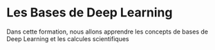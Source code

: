 # Les Bases de Deep Learning 
Dans cette formation, nous allons apprendre les concepts de bases de Deep Learning et les calcules scientifiques
